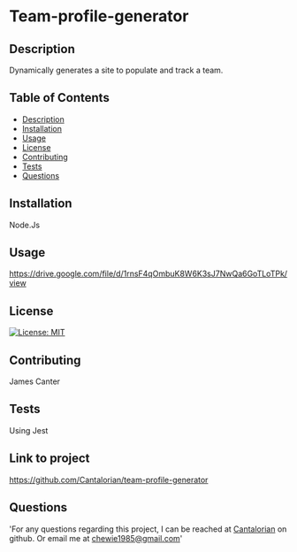 
  # Team-profile-generator

  ## Description
  Dynamically generates a site to populate and track a team.

  ## Table of Contents
  * [Description](#Description)
  * [Installation](#Installation)
  * [Usage](#Usage)
  * [License](#License)
  * [Contributing](#Contributing)
  * [Tests](#Tests)
  * [Questions](#Questions)
  
  ## Installation
  Node.Js

  ## Usage
  https://drive.google.com/file/d/1rnsF4qOmbuK8W6K3sJ7NwQa6GoTLoTPk/view

  ## License
  [![License: MIT](https://img.shields.io/badge/License-MIT-yellow.svg)](https://opensource.org/licenses/MIT)

  ## Contributing
  James Canter

  ## Tests
  Using Jest

  ## Link to project
  https://github.com/Cantalorian/team-profile-generator

  ## Questions
  'For any questions regarding this project, I can be reached at <a href="https://github.com/Cantalorian">Cantalorian</a> on github. Or email me at chewie1985@gmail.com'
  